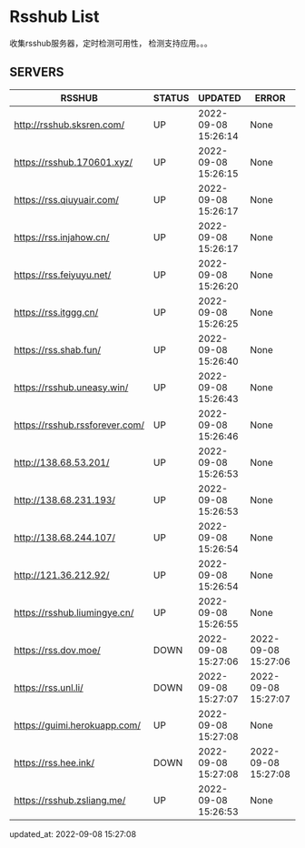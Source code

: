 # Rsshub List

收集rsshub服务器，定时检测可用性， 检测支持应用。。。


## SERVERS

|  RSSHUB   | STATUS  | UPDATED  | ERROR  | TWITTER |  
|  ----  | ----  | ----  | ----  | ---- |  
| http://rsshub.sksren.com/ | UP | 2022-09-08 15:26:14 | None |OK|  
| https://rsshub.170601.xyz/ | UP | 2022-09-08 15:26:15 | None |OK|  
| https://rss.qiuyuair.com/ | UP | 2022-09-08 15:26:17 | None ||  
| https://rss.injahow.cn/ | UP | 2022-09-08 15:26:17 | None ||  
| https://rss.feiyuyu.net/ | UP | 2022-09-08 15:26:20 | None ||  
| https://rss.itggg.cn/ | UP | 2022-09-08 15:26:25 | None ||  
| https://rss.shab.fun/ | UP | 2022-09-08 15:26:40 | None |OK|  
| https://rsshub.uneasy.win/ | UP | 2022-09-08 15:26:43 | None |OK|  
| https://rsshub.rssforever.com/ | UP | 2022-09-08 15:26:46 | None |OK|  
| http://138.68.53.201/ | UP | 2022-09-08 15:26:53 | None ||  
| http://138.68.231.193/ | UP | 2022-09-08 15:26:53 | None ||  
| http://138.68.244.107/ | UP | 2022-09-08 15:26:54 | None ||  
| http://121.36.212.92/ | UP | 2022-09-08 15:26:54 | None ||  
| https://rsshub.liumingye.cn/ | UP | 2022-09-08 15:26:55 | None ||  
| https://rss.dov.moe/ | DOWN | 2022-09-08 15:27:06 | 2022-09-08 15:27:06 |  
| https://rss.unl.li/ | DOWN | 2022-09-08 15:27:07 | 2022-09-08 15:27:07 |  
| https://guimi.herokuapp.com/ | UP | 2022-09-08 15:27:08 | None ||  
| https://rss.hee.ink/ | DOWN | 2022-09-08 15:27:08 | 2022-09-08 15:27:08 |  
| https://rsshub.zsliang.me/ | UP | 2022-09-08 15:26:53 | None |OK|  
  

updated_at: 2022-09-08 15:27:08  
